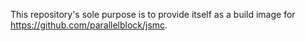 This repository's sole purpose is to provide itself as a build image for
https://github.com/parallelblock/jsmc.
